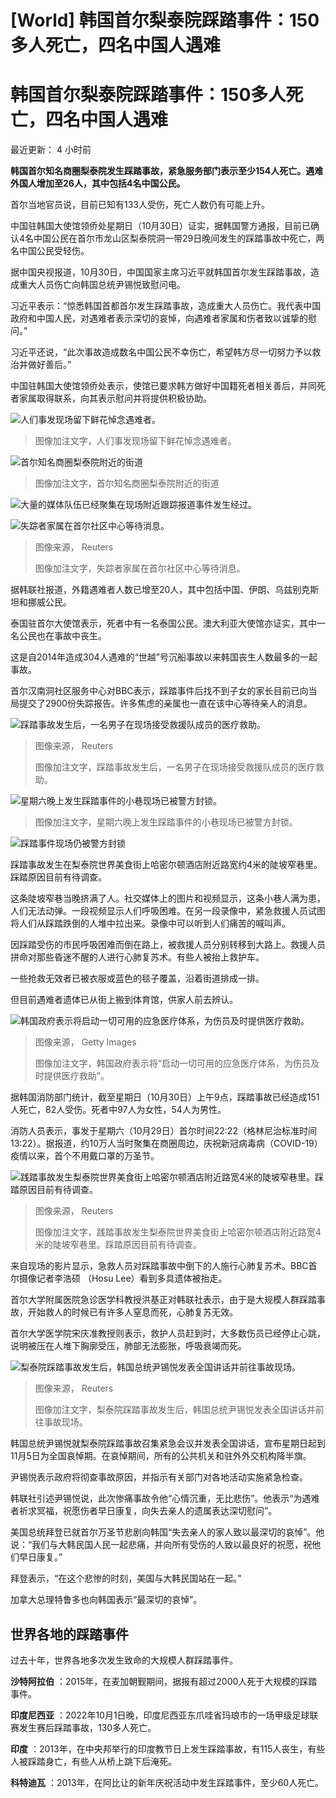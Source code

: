 # [World] 韩国首尔梨泰院踩踏事件：150多人死亡，四名中国人遇难

#  韩国首尔梨泰院踩踏事件：150多人死亡，四名中国人遇难


最近更新： 4 小时前


**韩国首尔知名商圈梨泰院发生踩踏事故，紧急服务部门表示至少154人死亡。遇难外国人增加至26人，其中包括4名中国公民。**

首尔当地官员说，目前已知有133人受伤，死亡人数仍有可能上升。

中国驻韩国大使馆领侨处星期日（10月30日）证实，据韩国警方通报，目前已确认4名中国公民在首尔市龙山区梨泰院洞一带29日晚间发生的踩踏事故中死亡，两名中国公民受轻伤。

据中国央视报道，10月30日，中国国家主席习近平就韩国首尔发生踩踏事故，造成重大人员伤亡向韩国总统尹锡悦致慰问电。

习近平表示：“惊悉韩国首都首尔发生踩踏事故，造成重大人员伤亡。我代表中国政府和中国人民，对遇难者表示深切的哀悼，向遇难者家属和伤者致以诚挚的慰问。”

习近平还说，“此次事故造成数名中国公民不幸伤亡，希望韩方尽一切努力予以救治并做好善后。”

中国驻韩国大使馆领侨处表示，使馆已要求韩方做好中国籍死者相关善后，并同死者家属取得联系，向其表示慰问并将提供积极协助。

![人们事发现场留下鲜花悼念遇难者。](_127424983_seoul7.jpg)

> 图像加注文字，人们事发现场留下鲜花悼念遇难者。

![首尔知名商圈梨泰院附近的街道](_127424984_seoul8.jpg)

> 图像加注文字，首尔知名商圈梨泰院附近的街道

![大量的媒体队伍已经聚集在现场附近跟踪报道事件发生经过。](_127424985_seoul9.jpg)

![失踪者家属在首尔社区中心等待消息。](_127424980_seoul4.jpg)

> 图像来源，  Reuters
>
> 图像加注文字，失踪者家属在首尔社区中心等待消息。

据韩联社报道，外籍遇难者人数已增至20人，其中包括中国、伊朗、乌兹别克斯坦和挪威公民。

泰国驻首尔大使馆表示，死者中有一名泰国公民。澳大利亚大使馆亦证实，其中一名公民也在事故中丧生。

这是自2014年造成304人遇难的“世越”号沉船事故以来韩国丧生人数最多的一起事故。

首尔汉南洞社区服务中心对BBC表示，踩踏事件后找不到子女的家长目前已向当局提交了2900份失踪报告。许多焦虑的亲属也一直在该中心等待亲人的消息。

![踩踏事故发生后，一名男子在现场接受救援队成员的医疗救助。](_127424977_ffade3272571e47038891510ab7848d3e7814f6b0_286_5500_30941000x563.jpg)

> 图像来源，  Reuters
>
> 图像加注文字，踩踏事故发生后，一名男子在现场接受救援队成员的医疗救助。

![星期六晚上发生踩踏事件的小巷现场已被警方封锁。](_127424981_seoul5.jpg)

> 图像加注文字，星期六晚上发生踩踏事件的小巷现场已被警方封锁。

![踩踏事件现场仍被警方封锁](_127424982_seoul6.jpg)

踩踏事故发生在梨泰院世界美食街上哈密尔顿酒店附近路宽约4米的陡坡窄巷里。踩踏原因目前有待调查。

这条陡坡窄巷当晚挤满了人。社交媒体上的图片和视频显示，这条小巷人满为患，人们无法动弹。一段视频显示人们呼吸困难。在另一段录像中，紧急救援人员试图将人们从踩踏跌倒的人堆中拉出来。录像中可以听到人们痛苦的喊叫声。

因踩踏受伤的市民呼吸困难而倒在路上，被救援人员分别转移到大路上。救援人员拼命对那些昏迷不醒的人进行心肺复苏术。有些人被抬上救护车。

一些抢救无效者已被衣服或蓝色的毯子覆盖，沿着街道排成一排。

但目前遇难者遗体已从街上搬到体育馆，供家人前去辨认。

![韩国政府表示将启动一切可用的应急医疗体系，为伤员及时提供医疗救助。](_127424884_seoul3.jpg)

> 图像来源，  Getty Images
>
> 图像加注文字，韩国政府表示将“启动一切可用的应急医疗体系，为伤员及时提供医疗救助”。

据韩国消防部门统计，截至星期日（10月30日）上午9点，踩踏事故已经造成151人死亡，82人受伤。死者中97人为女性，54人为男性。

消防人员表示，事发于星期六（10月29日）首尔时间22:22（格林尼治标准时间13:22）。据报道，约10万人当时聚集在商圈周边，庆祝新冠病毒病（COVID-19）疫情以来，首个不用戴口罩的万圣节。

![践踏事故发生梨泰院世界美食街上哈密尔顿酒店附近路宽4米的陡坡窄巷里。踩踏原因目前有待调查。](_127424881_seoul2.jpg)

> 图像来源，  Reuters
>
> 图像加注文字，践踏事故发生梨泰院世界美食街上哈密尔顿酒店附近路宽4米的陡坡窄巷里。踩踏原因目前有待调查。

来自现场的影片显示，急救人员对踩踏事故中倒下的人施行心肺复苏术。BBC首尔摄像记者李浩硕 （Hosu Lee）看到多具遗体被抬走。

首尔大学附属医院急诊医学科教授洪基正对韩联社表示，由于是大规模人群踩踏事故，开始救人的时候已有许多人窒息而死，心肺复苏无效。

首尔大学医学院宋庆准教授则表示，救护人员赶到时，大多数伤员已经停止心跳，说明被压在人堆下胸廓受压，肺部无法膨胀，呼吸衰竭而死。

![梨泰院踩踏事故发生后，韩国总统尹锡悦发表全国讲话并前往事故现场。](_127424879_seoul01.jpg)

> 图像来源，  Reuters
>
> 图像加注文字，梨泰院踩踏事故发生后，韩国总统尹锡悦发表全国讲话并前往事故现场。

韩国总统尹锡悦就梨泰院踩踏事故召集紧急会议并发表全国讲话，宣布星期日起到11月5日为全国哀悼期。在哀悼期间，所有的公共机关和驻外外交机构降半旗。

尹锡悦表示政府将彻查事故原因，并指示有关部门对各地活动实施紧急检查。

韩联社引述尹锡悦说，此次惨痛事故令他“心情沉重，无比悲伤”。他表示“为遇难者祈求冥福，祝愿伤者早日康复，向失去亲人的遗属表达深切慰问”。

美国总统拜登已就首尔万圣节悲剧向韩国“失去亲人的家人致以最深切的哀悼”。他说：“我们与大韩民国人民一起悲痛，并向所有受伤的人致以最良好的祝愿，祝他们早日康复。”

拜登表示，“在这个悲惨的时刻，美国与大韩民国站在一起。”

加拿大总理特鲁多也向韩国表示“最深切的哀悼”。

##  世界各地的踩踏事件

过去十年，世界各地多次发生致命的大规模人群踩踏事件。

**沙特阿拉伯** ：2015年，在麦加朝觐期间，据报有超过2000人死于大规模的踩踏事件。

**印度尼西亚** ：2022年10月1日晚，印度尼西亚东爪哇省玛琅市的一场甲级足球联赛发生赛后踩踏事故，130多人死亡。

**印度** ：2013年，在中央邦举行的印度教节日上发生踩踏事故，有115人丧生，有些人被踩踏身亡，有些人从桥上跳下后淹死。

**科特迪瓦** ：2013年，在阿比让的新年庆祝活动中发生踩踏事件，至少60人死亡。


